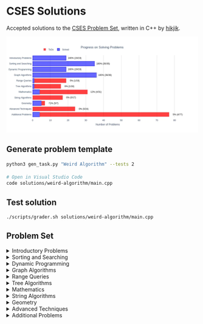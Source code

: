 # CSES Solutions

Accepted solutions to the [CSES Problem Set](https://cses.fi/problemset/), written in C++ by [hikjik](https://cses.fi/problemset/user/147386/).

<img title="Progress" alt="Progress" src="res/progress.webp">

## Generate problem template

```bash
python3 gen_task.py "Weird Algorithm" --tests 2

# Open in Visual Studio Code
code solutions/weird-algorithm/main.cpp
```

## Test solution

```bash
./scripts/grader.sh solutions/weird-algorithm/main.cpp
```

## Problem Set

<details>
<summary>Introductory Problems</summary>

### Introductory Problems

| №   | Name                                                          | Solution                                                                    |Tags|
| --- | ------------------------------------------------------------- | --------------------------------------------------------------------------- |-|
|  1. | [Weird Algorithm](https://cses.fi/problemset/task/1068)       | [weird-algorithm/main.cpp](/solutions/weird-algorithm/main.cpp)             ||
|  2. | [Missing Number](https://cses.fi/problemset/task/1083)        | [missing-number/main.cpp](/solutions/missing-number/main.cpp)               ||
|  3. | [Repetitions](https://cses.fi/problemset/task/1069)           | [repetitions/main.cpp](/solutions/repetitions/main.cpp)                     ||
|  4. | [Increasing Array](https://cses.fi/problemset/task/1094)      | [increasing-array/main.cpp](/solutions/increasing-array/main.cpp)           ||
|  5. | [Permutations](https://cses.fi/problemset/task/1070)          | [permutations/main.cpp](/solutions/permutations/main.cpp)                   ||
|  6. | [Number Spiral](https://cses.fi/problemset/task/1071)         | [number-spiral/main.cpp](/solutions/number-spiral/main.cpp)                 ||
|  7. | [Two Knights](https://cses.fi/problemset/task/1072)           | [two-knights/main.cpp](/solutions/two-knights/main.cpp)                     ||
|  8. | [Two Sets](https://cses.fi/problemset/task/1092)              | [two-sets/main.cpp](/solutions/two-sets/main.cpp)                           ||
|  9. | [Bit Strings](https://cses.fi/problemset/task/1617)           | [bit-strings/main.cpp](/solutions/bit-strings/main.cpp)                     ||
| 10. | [Trailing Zeros](https://cses.fi/problemset/task/1618)        | [trailing-zeros/main.cpp](/solutions/trailing-zeros/main.cpp)               ||
| 11. | [Coin Piles](https://cses.fi/problemset/task/1754)            | [coin-piles/main.cpp](/solutions/coin-piles/main.cpp)                       ||
| 12. | [Palindrome Reorder](https://cses.fi/problemset/task/1755)    | [palindrome-reorder/main.cpp](/solutions/palindrome-reorder/main.cpp)       ||
| 13. | [Gray Code](https://cses.fi/problemset/task/2205)             | [gray-code/main.cpp](/solutions/gray-code/main.cpp)                         ||
| 14. | [Tower of Hanoi](https://cses.fi/problemset/task/2165)        | [tower-of-hanoi/main.cpp](/solutions/tower-of-hanoi/main.cpp)               ||
| 15. | [Creating Strings](https://cses.fi/problemset/task/1622)      | [creating-strings/main.cpp](/solutions/creating-strings/main.cpp)           ||
| 16. | [Apple Division](https://cses.fi/problemset/task/1623)        | [apple-division/main.cpp](/solutions/apple-division/main.cpp)               ||
| 17. | [Chessboard and Queens](https://cses.fi/problemset/task/1624) | [chessboard-and-queens/main.cpp](/solutions/chessboard-and-queens/main.cpp) ||
| 18. | [Digit Queries](https://cses.fi/problemset/task/2431)         | [digit-queries/main.cpp](/solutions/digit-queries/main.cpp)                 ||
| 19. | [Grid Paths](https://cses.fi/problemset/task/1625)            | [grid-paths/main.cpp](/solutions/grid-paths/main.cpp)                       ||

</details>

<details>
<summary>Sorting and Searching</summary>

### Sorting and Searching

| №   | Name                                                             | Solution                                                                          |Tags|
| --- | ---------------------------------------------------------------- | --------------------------------------------------------------------------------- |-|
| 20. | [Distinct Numbers](https://cses.fi/problemset/task/1621)         | [distinct-numbers/main.cpp](/solutions/distinct-numbers/main.cpp)                 ||
| 21. | [Apartments](https://cses.fi/problemset/task/1084)               | [apartments/main.cpp](/solutions/apartments/main.cpp)                             ||
| 22. | [Ferris Wheel](https://cses.fi/problemset/task/1090)             | [ferris-wheel/main.cpp](/solutions/ferris-wheel/main.cpp)                         ||
| 23. | [Concert Tickets](https://cses.fi/problemset/task/1091)          | [concert-tickets/main.cpp](/solutions/concert-tickets/main.cpp)                   ||
| 24. | [Restaurant Customers](https://cses.fi/problemset/task/1619)     | [restaurant-customers/main.cpp](/solutions/restaurant-customers/main.cpp)         ||
| 25. | [Movie Festival](https://cses.fi/problemset/task/1629)           | [movie-festival/main.cpp](/solutions/movie-festival/main.cpp)                     ||
| 26. | [Sum of Two Values](https://cses.fi/problemset/task/1640)        | [sum-of-two-values/main.cpp](/solutions/sum-of-two-values/main.cpp)               ||
| 27. | [Maximum Subarray Sum](https://cses.fi/problemset/task/1643)     | [maximum-subarray-sum/main.cpp](/solutions/maximum-subarray-sum/main.cpp)         ||
| 28. | [Stick Lengths](https://cses.fi/problemset/task/1074)            | [stick-lengths/main.cpp](/solutions/stick-lengths/main.cpp)                       ||
| 29. | [Missing Coin Sum](https://cses.fi/problemset/task/2183)         | [missing-coin-sum/main.cpp](/solutions/missing-coin-sum/main.cpp)                 ||
| 30. | [Collecting Numbers](https://cses.fi/problemset/task/2216)       | [collecting-numbers/main.cpp](/solutions/collecting-numbers/main.cpp)             ||
| 31. | [Collecting Numbers II](https://cses.fi/problemset/task/2217)    | [collecting-numbers-ii/main.cpp](/solutions/collecting-numbers-ii/main.cpp)       ||
| 32. | [Playlist](https://cses.fi/problemset/task/1141)                 | [playlist/main.cpp](/solutions/playlist/main.cpp)                                 ||
| 33. | [Towers](https://cses.fi/problemset/task/1073)                   | [towers/main.cpp](/solutions/towers/main.cpp)                                     ||
| 34. | [Traffic Lights](https://cses.fi/problemset/task/1163)           | [traffic-lights/main.cpp](/solutions/traffic-lights/main.cpp)                     ||
| 35. | [Josephus Problem I](https://cses.fi/problemset/task/2162)       | [josephus-problem-i/main.cpp](/solutions/josephus-problem-i/main.cpp)             ||
| 36. | [Josephus Problem II](https://cses.fi/problemset/task/2163)      | [josephus-problem-ii/main.cpp](/solutions/josephus-problem-ii/main.cpp)           ||
| 37. | [Nested Ranges Check](https://cses.fi/problemset/task/2168)      | [nested-ranges-check/main.cpp](/solutions/nested-ranges-check/main.cpp)           ||
| 38. | [Nested Ranges Count](https://cses.fi/problemset/task/2169)      | [nested-ranges-count/main.cpp](/solutions/nested-ranges-count/main.cpp)           ||
| 39. | [Room Allocation](https://cses.fi/problemset/task/1164)          | [room-allocation/main.cpp](/solutions/room-allocation/main.cpp)                   ||
| 40. | [Factory Machines](https://cses.fi/problemset/task/1620)         | [factory-machines/main.cpp](/solutions/factory-machines/main.cpp)                 ||
| 41. | [Tasks and Deadlines](https://cses.fi/problemset/task/1630)      | [tasks-and-deadlines/main.cpp](/solutions/tasks-and-deadlines/main.cpp)           ||
| 42. | [Reading Books](https://cses.fi/problemset/task/1631)            | [reading-books/main.cpp](/solutions/reading-books/main.cpp)                       ||
| 43. | [Sum of Three Values](https://cses.fi/problemset/task/1641)      | [sum-of-three-values/main.cpp](/solutions/sum-of-three-values/main.cpp)           ||
| 44. | [Sum of Four Values](https://cses.fi/problemset/task/1642)       | [sum-of-four-values/main.cpp](/solutions/sum-of-four-values/main.cpp)             ||
| 45. | [Nearest Smaller Values](https://cses.fi/problemset/task/1645)   | [nearest-smaller-values/main.cpp](/solutions/nearest-smaller-values/main.cpp)     ||
| 46. | [Subarray Sums I](https://cses.fi/problemset/task/1660)          | [subarray-sums-i/main.cpp](/solutions/subarray-sums-i/main.cpp)                   ||
| 47. | [Subarray Sums II](https://cses.fi/problemset/task/1661)         | [subarray-sums-ii/main.cpp](/solutions/subarray-sums-ii/main.cpp)                 ||
| 48. | [Subarray Divisibility](https://cses.fi/problemset/task/1662)    | [subarray-divisibility/main.cpp](/solutions/subarray-divisibility/main.cpp)       ||
| 49. | [Subarray Distinct Values](https://cses.fi/problemset/task/2428) | [subarray-distinct-values/main.cpp](/solutions/subarray-distinct-values/main.cpp) ||
| 50. | [Array Division](https://cses.fi/problemset/task/1085)           | [array-division/main.cpp](/solutions/array-division/main.cpp)                     ||
| 51. | [Sliding Median](https://cses.fi/problemset/task/1076)           | [sliding-median/main.cpp](/solutions/sliding-median/main.cpp)                     ||
| 52. | [Sliding Cost](https://cses.fi/problemset/task/1077)             | [sliding-cost/main.cpp](/solutions/sliding-cost/main.cpp)                         ||
| 53. | [Movie Festival II](https://cses.fi/problemset/task/1632)        | [movie-festival-ii/main.cpp](/solutions/movie-festival-ii/main.cpp)               ||
| 54. | [Maximum Subarray Sum II](https://cses.fi/problemset/task/1644)  | [maximum-subarray-sum-ii/main.cpp](/solutions/maximum-subarray-sum-ii/main.cpp)   ||

</details>

<details>
<summary>Dynamic Programming</summary>

### Dynamic Programming

| №   | Name                                                           | Solution                                                                      |Tags|
| --- | -------------------------------------------------------------- | ----------------------------------------------------------------------------- |-|
| 55. | [Dice Combinations](https://cses.fi/problemset/task/1633/)     | [dice-combinations/main.cpp](/solutions/dice-combinations/main.cpp)           ||
| 56. | [Minimizing Coins](https://cses.fi/problemset/task/1634)       | [minimizing-coins/main.cpp](/solutions/minimizing-coins/main.cpp)             ||
| 57. | [Coin Combinations I](https://cses.fi/problemset/task/1635)    | [coin-combinations-i/main.cpp](/solutions/coin-combinations-i/main.cpp)       ||
| 58. | [Coin Combinations II](https://cses.fi/problemset/task/1636)   | [coin-combinations-ii/main.cpp](/solutions/coin-combinations-ii/main.cpp)     ||
| 59. | [Removing Digits](https://cses.fi/problemset/task/1637)        | [removing-digits/main.cpp](/solutions/removing-digits/main.cpp)               ||
| 60. | [Grid Paths](https://cses.fi/problemset/task/1638)             | [grid-paths-ii/main.cpp](/solutions/grid-paths-ii/main.cpp)                   ||
| 61. | [Book Shop](https://cses.fi/problemset/task/1158)              | [book-shop/main.cpp](/solutions/book-shop/main.cpp)                           ||
| 62. | [Array Description](https://cses.fi/problemset/task/1746)      | [array-description/main.cpp](/solutions/array-description/main.cpp)           ||
| 63. | [Counting Towers](https://cses.fi/problemset/task/2413)        | [counting-towers/main.cpp](/solutions/counting-towers/main.cpp)               ||
| 64. | [Edit Distance](https://cses.fi/problemset/task/1639)          | [edit-distance/main.cpp](/solutions/edit-distance/main.cpp)                   ||
| 65. | [Rectangle Cutting](https://cses.fi/problemset/task/1744)      | [rectangle-cutting/main.cpp](/solutions/rectangle-cutting/main.cpp)           ||
| 66. | [Money Sums](https://cses.fi/problemset/task/1745)             | [money-sums/main.cpp](/solutions/money-sums/main.cpp)                         ||
| 67. | [Removal Game](https://cses.fi/problemset/task/1097)           | [removal-game/main.cpp](/solutions/removal-game/main.cpp)                     ||
| 68. | [Two Sets II](https://cses.fi/problemset/task/1093)            | [two-sets-ii/main.cpp](/solutions/two-sets-ii/main.cpp)                       ||
| 69. | [Increasing Subsequence](https://cses.fi/problemset/task/1145) | [increasing-subsequence/main.cpp](/solutions/increasing-subsequence/main.cpp) ||
| 70. | [Projects](https://cses.fi/problemset/task/1140)               | [projects/main.cpp](/solutions/projects/main.cpp)                             ||
| 71. | [Elevator Rides](https://cses.fi/problemset/task/1653)         | [elevator-rides/main.cpp](/solutions/elevator-rides/main.cpp)                 ||
| 72. | [Counting Tilings](https://cses.fi/problemset/task/2181)       | [counting-tilings/main.cpp](/solutions/counting-tilings/main.cpp)             ||
| 73. | [Counting Numbers](https://cses.fi/problemset/task/2220)       | [counting-numbers/main.cpp](/solutions/counting-numbers/main.cpp)             ||

</details>

<details>
<summary>Graph Algorithms</summary>

### Graph Algorithms

| №    | Name                                                          | Solution                                                                  | Tags                                                                                     |
| ---- | ------------------------------------------------------------- | ------------------------------------------------------------------------- | :--------------------------------------------------------------------------------------- |
|  74. | [Counting Rooms](https://cses.fi/problemset/task/1192/)       | [counting-rooms/main.cpp](/solutions/counting-rooms/main.cpp)             | DFS on a Grid<br/>Flood Fill<br/>Count Connected Components                              |
|  75. | [Labyrinth](https://cses.fi/problemset/task/1193/)            | [labyrinth/main.cpp](/solutions/labyrinth/main.cpp)                       | BFS on a Grid<br/>Shortest Path (by number of edges)                                     |
|  76. | [Building Roads](https://cses.fi/problemset/task/1666/)       | [building-roads/main.cpp](/solutions/building-roads/main.cpp)             | DFS for Undirected Graph<br/>Min Number of Edges to Connect Graph                        |
|  77. | [Message Route](https://cses.fi/problemset/task/1667/)        | [message-route/main.cpp](/solutions/message-route/main.cpp)               | BFS for Undirected Graph<br/>Shortest Path (by number of edges)                          |
|  78. | [Building Teams](https://cses.fi/problemset/task/1668/)       | [building-teams/main.cpp](/solutions/building-teams/main.cpp)             | BFS for Undirected Graph<br/>Bipartite graph                                             |
|  79. | [Round Trip](https://cses.fi/problemset/task/1669/)           | [round-trip/main.cpp](/solutions/round-trip/main.cpp)                     | DFS for Undirected Graph<br/>Cycle Retrieval                                             |
|  80. | [Monsters](https://cses.fi/problemset/task/1194/)             | [monsters/main.cpp](/solutions/monsters/main.cpp)                         | Multi Source BFS on a Grid                                                               |
|  81. | [Shortest Routes I](https://cses.fi/problemset/task/1671/)    | [shortest-routes-i/main.cpp](/solutions/shortest-routes-i/main.cpp)       | Shortest Paths in a Directed Graph<br/>Dijkstra’s Algorithm                              |
|  82. | [Shortest Routes II](https://cses.fi/problemset/task/1672/)   | [shortest-routes-ii/main.cpp](/solutions/shortest-routes-ii/main.cpp)     | All-Pairs Shortest Paths in an Undirected Graph<br/>Floyd Warshall Algorithm             |
|  83. | [High Score](https://cses.fi/problemset/task/1673/)           | [high-score/main.cpp](/solutions/high-score/main.cpp)                     | Shortest Paths in a Directed Graph<br/>Negative weight edges</br> Bellman Ford Algorithm |
|  84. | [Flight Discount](https://cses.fi/problemset/task/1195/)      | [flight-discount/main.cpp](/solutions/flight-discount/main.cpp)           | Shortest Paths in a Directed Graph<br/>Modified Dijkstra’s Algorithm                     |
|  85. | [Cycle Finding](https://cses.fi/problemset/task/1197/)        | [cycle-finding/main.cpp](/solutions/cycle-finding/main.cpp)               | Retrieve Negative Cycle in a Directed Graph<br/>Bellman-Ford Algorithm                   |
|  86. | [Flight Routes](https://cses.fi/problemset/task/1196/)        | [flight-routes/main.cpp](/solutions/flight-routes/main.cpp)               | K-Shortest Paths in a Directed Graph<br/>Modified Dijkstra’s Algorithm                   |
|  87. | [Round Trip II](https://cses.fi/problemset/task/1678/)        | [round-trip-ii/main.cpp](/solutions/round-trip-ii/main.cpp)               | DFS for Directed Graph<br/>Cycle Retrieval                                               |
|  88. | [Course Schedule](https://cses.fi/problemset/task/1679/)      | [course-schedule/main.cpp](/solutions/course-schedule/main.cpp)           | Topological Sort<br/>Kahn's Algorithm                                                    |
|  89. | [Longest Flight Route](https://cses.fi/problemset/task/1680/) | [longest-flight-route/main.cpp](/solutions/longest-flight-route/main.cpp) | Topological Sort<br/>Kahn's Algorithm<br/>Dynamic Programming                            |
|  90. | [Game Routes](https://cses.fi/problemset/task/1681/)          | [game-routes/main.cpp](/solutions/game-routes/main.cpp)                   | Topological Sort<br/>Kahn's Algorithm<br/>Dynamic programming                            |
|  91. | [Investigation](https://cses.fi/problemset/task/1202/)        | [investigation/main.cpp](/solutions/investigation/main.cpp)               | Shortest Paths in a Directed Graph<br/>Modified Dijkstra’s Algorithm                     |
|  92. | [Planets Queries I](https://cses.fi/problemset/task/1750/)    | [planets-queries-i/main.cpp](/solutions/planets-queries-i/main.cpp)       | Functional Graph                                                                         |
|  93. | [Planets Queries II](https://cses.fi/problemset/task/1160/)   | [planets-queries-ii/main.cpp](/solutions/planets-queries-ii/main.cpp)     | Functional Graph<br/>DFS for Directed Graph                                              |
|  94. | [Planets Cycles](https://cses.fi/problemset/task/1751/)       | [planets-cycles/main.cpp](/solutions/planets-cycles/main.cpp)             | Functional Graph<br/>DFS for Directed Graph                                              |
|  95. | [Road Reparation](https://cses.fi/problemset/task/1675/)      | [road-reparation/main.cpp](/solutions/road-reparation/main.cpp)           | Disjoint Sets Union                                                                      |
|  96. | [Road Construction](https://cses.fi/problemset/task/1676/)    | [road-construction/main.cpp](/solutions/road-construction/main.cpp)       | Disjoint Sets Union                                                                      |
|  97. | [Flight Routes Check](https://cses.fi/problemset/task/1682/)  | [flight-routes-check/main.cpp](/solutions/flight-routes-check/main.cpp)   | DFS for Directed Graph<br/>Check if a Graph is Strongly Connected                        |
|  98. | [Planets and Kingdoms](https://cses.fi/problemset/task/1683/) | [planets-and-kingdoms/main.cpp](/solutions/planets-and-kingdoms/main.cpp) | Strongly Connected Component<br/>Kosaraju's algorithm                                    |
|  99. | [Giant Pizza](https://cses.fi/problemset/task/1684/)          | [giant-pizza/main.cpp](/solutions/giant-pizza/main.cpp)                   | Strongly Connected Component<br/>Kosaraju's algorithm<br/>Topological Sort               |
| 100. | [Coin Collector](https://cses.fi/problemset/task/1686/)       | [coin-collector/main.cpp](/solutions/coin-collector/main.cpp)             | Strongly Connected Component<br/>Kosaraju's algorithm<br/>Condensation graph             |
| 101. | [Mail Delivery](https://cses.fi/problemset/task/1691/)        | [mail-delivery/main.cpp](/solutions/mail-delivery/main.cpp)               | Eulerian Circuit                                                                         |
| 102. | [De Bruijn Sequence](https://cses.fi/problemset/task/1692/)   | [de-bruijn-sequence/main.cpp](/solutions/de-bruijn-sequence/main.cpp)     | Eulerian Circuit                                                                         |
| 103. | [Teleporters Path](https://cses.fi/problemset/task/1693/)     | [teleporters-path/main.cpp](/solutions/teleporters-path/main.cpp)         | Eulerian Path                                                                            |
| 104. | [Hamiltonian Flights](https://cses.fi/problemset/task/1690/)  | [hamiltonian-flights/main.cpp](/solutions/hamiltonian-flights/main.cpp)   | Hamiltonian Path<br/>Bitmasking and Dynamic Programming                                  |
| 105. | [Knight's Tour](https://cses.fi/problemset/task/1689/)        | [knights-tour/main.cpp](/solutions/knights-tour/main.cpp)                 | Hamiltonian Path<br/>Backtracking with Warnsdorff's heuristic                            |
| 106. | [Download Speed](https://cses.fi/problemset/task/1694/)       | [download-speed/main.cpp](/solutions/download-speed/main.cpp)             | Max Flow</br>Edmonds Karp Algorithm                                                      |
| 107. | [Police Chase](https://cses.fi/problemset/task/1695/)         | [police-chase/main.cpp](/solutions/police-chase/main.cpp)                 | Max Flow</br>Minimum Cut</br>Edmonds Karp Algorithm                                      |
| 108. | [School Dance](https://cses.fi/problemset/task/1696/)         | [school-dance/main.cpp](/solutions/school-dance/main.cpp)                 | Max Flow</br>Bipartite Matching</br>Edmonds Karp Algorithm                               |
| 109. | [Distinct Routes](https://cses.fi/problemset/task/1711/)      | [distinct-routes/main.cpp](/solutions/distinct-routes/main.cpp)           | Max Flow</br>Edge Disjoint Paths</br>Edmonds Karp Algorithm                              |

</details>

<details>
<summary>Range Queries</summary>

### Range Queries

| №    | Name                                                                  | Solution                                                                                    | Tags         |
| ---- | --------------------------------------------------------------------- | ------------------------------------------------------------------------------------------- | :----------- |
| 110. | [Static Range Sum Queries](https://cses.fi/problemset/task/1646)      | [static-range-sum-queries/main.cpp](/solutions/static-range-sum-queries/main.cpp)           | Prefix Sum   |
| 111. | [Static Range Minimum Queries](https://cses.fi/problemset/task/1647)  | [static-range-minimum-queries/main.cpp](/solutions/static-range-minimum-queries/main.cpp)   | Sparse Table |
| 112. | [Dynamic Range Sum Queries](https://cses.fi/problemset/task/1648)     | [dynamic-range-sum-queries/main.cpp](/solutions/dynamic-range-sum-queries/main.cpp)         | Fenwick Tree |
| 113. | [Dynamic Range Minimum Queries](https://cses.fi/problemset/task/1649) | [dynamic-range-minimum-queries/main.cpp](/solutions/dynamic-range-minimum-queries/main.cpp) | Segment Tree |
| 114. | [Range Xor Queries](https://cses.fi/problemset/task/1650)             | [range-xor-queries/main.cpp](/solutions/range-xor-queries/main.cpp)                         | Prefix Sum   |
| 115. | [Range Update Queries](https://cses.fi/problemset/task/1651)          | [range-update-queries/main.cpp](/solutions/range-update-queries/main.cpp)                   | Segment Tree |
| 116. | [Forest Queries](https://cses.fi/problemset/task/1652)                | ||
| 117. | [Hotel Queries](https://cses.fi/problemset/task/1143)                 | ||
| 118. | [List Removals](https://cses.fi/problemset/task/1749)                 | ||
| 119. | [Salary Queries](https://cses.fi/problemset/task/1144)                | ||
| 120. | [Prefix Sum Queries](https://cses.fi/problemset/task/2166)            | ||
| 121. | [Pizzeria Queries](https://cses.fi/problemset/task/2206)              | ||
| 122. | [Subarray Sum Queries](https://cses.fi/problemset/task/1190)          | ||
| 123. | [Distinct Values Queries](https://cses.fi/problemset/task/1734)       | ||
| 124. | [Increasing Array Queries](https://cses.fi/problemset/task/2416)      | ||
| 125. | [Forest Queries II](https://cses.fi/problemset/task/1739)             | ||
| 126. | [Range Updates and Sums](https://cses.fi/problemset/task/1735)        | ||
| 127. | [Polynomial Queries](https://cses.fi/problemset/task/1736)            | ||
| 128. | [Range Queries and Copies](https://cses.fi/problemset/task/1737)      | ||

</details>

<details>
<summary>Tree Algorithms</summary>

### Tree Algorithms

| №    | Name                                                          | Solution                                                  | Tags |
| ---- | ------------------------------------------------------------- | --------------------------------------------------------- |-|
| 129. | [Subordinates](https://cses.fi/problemset/task/1674)          | [subordinates/main.cpp](/solutions/subordinates/main.cpp) ||
| 130. | [Tree Matching](https://cses.fi/problemset/task/1130)         |||
| 131. | [Tree Diameter](https://cses.fi/problemset/task/1131)         |||
| 132. | [Tree Distances I](https://cses.fi/problemset/task/1132)      |||
| 133. | [Tree Distances II](https://cses.fi/problemset/task/1133)     |||
| 134. | [Company Queries I](https://cses.fi/problemset/task/1687)     |||
| 135. | [Company Queries II](https://cses.fi/problemset/task/1688)    |||
| 136. | [Distance Queries](https://cses.fi/problemset/task/1135)      |||
| 137. | [Counting Paths](https://cses.fi/problemset/task/1136)        |||
| 138. | [Subtree Queries](https://cses.fi/problemset/task/1137)       |||
| 139. | [Path Queries](https://cses.fi/problemset/task/1138)          |||
| 140. | [Path Queries II](https://cses.fi/problemset/task/2134)       |||
| 141. | [Distinct Colors](https://cses.fi/problemset/task/1139)       |||
| 142. | [Finding a Centroid](https://cses.fi/problemset/task/2079)    |||
| 143. | [Fixed-Length Paths I](https://cses.fi/problemset/task/2080)  |||
| 144. | [Fixed-Length Paths II](https://cses.fi/problemset/task/2081) |||

</details>

<details>
<summary>Mathematics</summary>

### Mathematics

| №    | Name                                                           | Solution                                                            | Tags |
| ---- | -------------------------------------------------------------- | ------------------------------------------------------------------- |-|
| 145. | [Josephus Queries](https://cses.fi/problemset/task/2164)       |||
| 146. | [Exponentiation](https://cses.fi/problemset/task/1095)         | [exponentiation/main.cpp](/solutions/exponentiation/main.cpp)       ||
| 147. | [Exponentiation II](https://cses.fi/problemset/task/1712)      | [exponentiation-ii/main.cpp](/solutions/exponentiation-ii/main.cpp) ||
| 148. | [Counting Divisors](https://cses.fi/problemset/task/1713)      | [counting-divisors/main.cpp](/solutions/counting-divisors/main.cpp) ||
| 149. | [Common Divisors](https://cses.fi/problemset/task/1081)        | [common-divisors/main.cpp](/solutions/common-divisors/main.cpp)     ||
| 150. | [Sum of Divisors](https://cses.fi/problemset/task/1082)        |||
| 151. | [Divisor Analysis](https://cses.fi/problemset/task/2182)       |||
| 152. | [Prime Multiples](https://cses.fi/problemset/task/2185)        |||
| 153. | [Counting Coprime Pairs](https://cses.fi/problemset/task/2417) |||
| 154. | [Binomial Coefficients](https://cses.fi/problemset/task/1079)  |||
| 155. | [Creating Strings II](https://cses.fi/problemset/task/1715)    |||
| 156. | [Distributing Apples](https://cses.fi/problemset/task/1716)    |||
| 157. | [Christmas Party](https://cses.fi/problemset/task/1717)        |||
| 158. | [Bracket Sequences I](https://cses.fi/problemset/task/2064)    |||
| 159. | [Bracket Sequences II](https://cses.fi/problemset/task/2187)   |||
| 160. | [Counting Necklaces](https://cses.fi/problemset/task/2209)     |||
| 161. | [Counting Grids](https://cses.fi/problemset/task/2210)         |||
| 162. | [Fibonacci Numbers](https://cses.fi/problemset/task/1722)      |||
| 163. | [Throwing Dice](https://cses.fi/problemset/task/1096)          |||
| 164. | [Graph Paths I](https://cses.fi/problemset/task/1723)          |||
| 165. | [Graph Paths II](https://cses.fi/problemset/task/1724)         |||
| 166. | [Dice Probability](https://cses.fi/problemset/task/1725)       |||
| 167. | [Moving Robots](https://cses.fi/problemset/task/1726)          |||
| 168. | [Candy Lottery](https://cses.fi/problemset/task/1727)          |||
| 169. | [Inversion Probability](https://cses.fi/problemset/task/1728)  |||
| 170. | [Stick Game](https://cses.fi/problemset/task/1729)             |||
| 171. | [Nim Game I](https://cses.fi/problemset/task/1730)             |||
| 172. | [Nim Game II](https://cses.fi/problemset/task/1098)            |||
| 173. | [Stair Game](https://cses.fi/problemset/task/1099)             |||
| 174. | [Grundy's Game](https://cses.fi/problemset/task/2207)          |||
| 175. | [Another Game](https://cses.fi/problemset/task/2208)           |||

</details>

<details>
<summary>String Algorithms</summary>

### String Algorithms

| №    | Name                                                           | Solution | Tags |
| ---- | -------------------------------------------------------------- | -------- |-|
| 176. | [Word Combinations](https://cses.fi/problemset/task/1731)      |||
| 177. | [String Matching](https://cses.fi/problemset/task/1753)        |||
| 178. | [Finding Borders](https://cses.fi/problemset/task/1732)        |||
| 179. | [Finding Periods](https://cses.fi/problemset/task/1733)        |||
| 180. | [Minimal Rotation](https://cses.fi/problemset/task/1110)       |||
| 181. | [Longest Palindrome](https://cses.fi/problemset/task/1111)     |||
| 182. | [Required Substring](https://cses.fi/problemset/task/1112)     |||
| 183. | [Palindrome Queries](https://cses.fi/problemset/task/2420)     |||
| 184. | [Finding Patterns](https://cses.fi/problemset/task/2102)       |||
| 185. | [Counting Patterns](https://cses.fi/problemset/task/2103)      |||
| 186. | [Pattern Positions](https://cses.fi/problemset/task/2104)      |||
| 187. | [Distinct Substrings](https://cses.fi/problemset/task/2105)    |||
| 188. | [Repeating Substring](https://cses.fi/problemset/task/2106)    |||
| 189. | [String Functions](https://cses.fi/problemset/task/2107)       |||
| 190. | [Substring Order I](https://cses.fi/problemset/task/2108)      |||
| 191. | [Substring Order II](https://cses.fi/problemset/task/2109)     |||
| 192. | [Substring Distribution](https://cses.fi/problemset/task/2110) |||

</details>

<details>
<summary>Geometry</summary>

### Geometry

| №    | Name                                                               | Solution                                                                            | Tags |
| ---- | ------------------------------------------------------------------ | ----------------------------------------------------------------------------------- |-|
| 193. | [Point Location Test](https://cses.fi/problemset/task/2189)        | [point-location-test/main.cpp](/solutions/point-location-test/main.cpp)             ||
| 194. | [Line Segment Intersection](https://cses.fi/problemset/task/2190)  | [line-segment-intersection/main.cpp](/solutions/line-segment-intersection/main.cpp) ||
| 195. | [Polygon Area](https://cses.fi/problemset/task/2191)               | [polygon-area/main.cpp](/solutions/polygon-area/main.cpp)                           ||
| 196. | [Point in Polygon](https://cses.fi/problemset/task/2192)           | [point-in-polygon/main.cpp](/solutions/point-in-polygon/main.cpp)                   ||
| 197. | [Polygon Lattice Points](https://cses.fi/problemset/task/2193)     | [polygon-lattice-points/main.cpp](/solutions/polygon-lattice-points/main.cpp)       ||
| 198. | [Minimum Euclidean Distance](https://cses.fi/problemset/task/2194) |||
| 199. | [Convex Hull](https://cses.fi/problemset/task/2195)                |||

</details>

<details>
<summary>Advanced Techniques</summary>

### Advanced Techniques

| №    | Name                                                         | Solution | Tags |
| ---- | ------------------------------------------------------------ | -------- |-|
| 200. | [Meet in the Middle](https://cses.fi/problemset/task/1628)   |||
| 201. | [Hamming Distance](https://cses.fi/problemset/task/2136)     |||
| 202. | [Beautiful Subgrids](https://cses.fi/problemset/task/2137)   |||
| 203. | [Reachable Nodes](https://cses.fi/problemset/task/2138)      |||
| 204. | [Reachability Queries](https://cses.fi/problemset/task/2143) |||
| 205. | [Cut and Paste](https://cses.fi/problemset/task/2072)        |||
| 206. | [Substring Reversals](https://cses.fi/problemset/task/2073)  |||
| 207. | [Reversals and Sums](https://cses.fi/problemset/task/2074)   |||
| 208. | [Necessary Roads](https://cses.fi/problemset/task/2076)      |||
| 209. | [Necessary Cities](https://cses.fi/problemset/task/2077)     |||
| 210. | [Eulerian Subgraphs](https://cses.fi/problemset/task/2078)   |||
| 211. | [Monster Game I](https://cses.fi/problemset/task/2084)       |||
| 212. | [Monster Game II](https://cses.fi/problemset/task/2085)      |||
| 213. | [Subarray Squares](https://cses.fi/problemset/task/2086)     |||
| 214. | [Houses and Schools](https://cses.fi/problemset/task/2087)   |||
| 215. | [Knuth Division](https://cses.fi/problemset/task/2088)       |||
| 216. | [Apples and Bananas](https://cses.fi/problemset/task/2111)   |||
| 217. | [One Bit Positions](https://cses.fi/problemset/task/2112)    |||
| 218. | [Signal Processing](https://cses.fi/problemset/task/2113)    |||
| 219. | [New Roads Queries](https://cses.fi/problemset/task/2101)    |||
| 220. | [Dynamic Connectivity](https://cses.fi/problemset/task/2133) |||
| 221. | [Parcel Delivery](https://cses.fi/problemset/task/2121)      |||
| 222. | [Task Assignment](https://cses.fi/problemset/task/2129)      |||
| 223. | [Distinct Routes II](https://cses.fi/problemset/task/2130)   |||

</details>

<details>
<summary>Additional Problems</summary>

### Additional Problems

| №    | Name                                                                  | Solution                                                                  | Tags |
| ---- | --------------------------------------------------------------------- | ------------------------------------------------------------------------- |-|
| 224. | [Shortest Subsequence](https://cses.fi/problemset/task/1087)          |                                                                           ||
| 225. | [Counting Bits](https://cses.fi/problemset/task/1146)                 |                                                                           ||
| 226. | [Swap Game](https://cses.fi/problemset/task/1670)                     | [swap-game/main.cpp](/solutions/swap-game/main.cpp)                       ||
| 227. | [Prüfer Code](https://cses.fi/problemset/task/1134)                   | [prufer-code/main.cpp](/solutions/prufer-code/main.cpp)                   ||
| 228. | [Acyclic Graph Edges](https://cses.fi/problemset/task/1756)           |                                                                           ||
| 229. | [Strongly Connected Edges](https://cses.fi/problemset/task/2177)      |                                                                           ||
| 230. | [Even Outdegree Edges](https://cses.fi/problemset/task/2179)          |                                                                           ||
| 231. | [Multiplication Table](https://cses.fi/problemset/task/2422)          | [multiplication-table/main.cpp](/solutions/multiplication-table/main.cpp) ||
| 232. | [Advertisement](https://cses.fi/problemset/task/1142)                 |||
| 233. | [Special Substrings](https://cses.fi/problemset/task/2186)            |||
| 234. | [Permutation Inversions](https://cses.fi/problemset/task/2229)        |||
| 235. | [Maximum Xor Subarray](https://cses.fi/problemset/task/1655)          |||
| 236. | [Movie Festival Queries](https://cses.fi/problemset/task/1664)        |||
| 237. | [Chess Tournament](https://cses.fi/problemset/task/1697)              |||
| 238. | [Tree Traversals](https://cses.fi/problemset/task/1702)               |||
| 239. | [Network Renovation](https://cses.fi/problemset/task/1704)            |||
| 240. | [Graph Girth](https://cses.fi/problemset/task/1707)                   |||
| 241. | [Intersection Points](https://cses.fi/problemset/task/1740)           |||
| 242. | [Inverse Inversions](https://cses.fi/problemset/task/2214)            |||
| 243. | [Monotone Subsequences](https://cses.fi/problemset/task/2215)         |||
| 244. | [String Reorder](https://cses.fi/problemset/task/1743)                |||
| 245. | [Stack Weights](https://cses.fi/problemset/task/2425)                 |||
| 246. | [Pyramid Array](https://cses.fi/problemset/task/1747)                 |||
| 247. | [Increasing Subsequence II](https://cses.fi/problemset/task/1748)     |||
| 248. | [String Removals](https://cses.fi/problemset/task/1149)               |||
| 249. | [Bit Inversions](https://cses.fi/problemset/task/1188)                |||
| 250. | [Xor Pyramid](https://cses.fi/problemset/task/2419)                   |||
| 251. | [Writing Numbers](https://cses.fi/problemset/task/1086)               |||
| 252. | [String Transform](https://cses.fi/problemset/task/1113)              |||
| 253. | [Letter Pair Move Game](https://cses.fi/problemset/task/2427)         |||
| 254. | [Maximum Building I](https://cses.fi/problemset/task/1147)            |||
| 255. | [Sorting Methods](https://cses.fi/problemset/task/1162)               |||
| 256. | [Cyclic Array](https://cses.fi/problemset/task/1191)                  |||
| 257. | [List of Sums](https://cses.fi/problemset/task/2414)                  |||
| 258. | [Increasing Array II](https://cses.fi/problemset/task/2132)           |||
| 259. | [Food Division](https://cses.fi/problemset/task/1189)                 |||
| 260. | [Bit Problem](https://cses.fi/problemset/task/1654)                   |||
| 261. | [Swap Round Sorting](https://cses.fi/problemset/task/1698)            |||
| 262. | [Binary Subsequences](https://cses.fi/problemset/task/2430)           |||
| 263. | [Tree Isomorphism I](https://cses.fi/problemset/task/1700)            |||
| 264. | [Counting Sequences](https://cses.fi/problemset/task/2228)            |||
| 265. | [Critical Cities](https://cses.fi/problemset/task/1703)               |||
| 266. | [School Excursion](https://cses.fi/problemset/task/1706)              |||
| 267. | [Coin Grid](https://cses.fi/problemset/task/1709)                     |||
| 268. | [Robot Path](https://cses.fi/problemset/task/1742)                    |||
| 269. | [Programmers and Artists](https://cses.fi/problemset/task/2426)       |||
| 270. | [Course Schedule II](https://cses.fi/problemset/task/1757)            |||
| 271. | [Removing Digits II](https://cses.fi/problemset/task/2174)            |||
| 272. | [Coin Arrangement](https://cses.fi/problemset/task/2180)              |||
| 273. | [Counting Bishops](https://cses.fi/problemset/task/2176)              |||
| 274. | [Grid Puzzle I](https://cses.fi/problemset/task/2432)                 |||
| 275. | [Grid Puzzle II](https://cses.fi/problemset/task/2131)                |||
| 276. | [Empty String](https://cses.fi/problemset/task/1080)                  |||
| 277. | [Grid Paths](https://cses.fi/problemset/task/1078)                    |||
| 278. | [Bit Substrings](https://cses.fi/problemset/task/2115)                |||
| 279. | [Reversal Sorting](https://cses.fi/problemset/task/2075)              |||
| 280. | [Counting Reorders](https://cses.fi/problemset/task/2421)             |||
| 281. | [Book Shop II](https://cses.fi/problemset/task/1159)                  |||
| 282. | [Network Breakdown](https://cses.fi/problemset/task/1677)             |||
| 283. | [Visiting Cities](https://cses.fi/problemset/task/1203)               |||
| 284. | [Missing Coin Sum Queries](https://cses.fi/problemset/task/2184)      |||
| 285. | [Number Grid](https://cses.fi/problemset/task/1157)                   |||
| 286. | [Maximum Building II](https://cses.fi/problemset/task/1148)           |||
| 287. | [Filling Trominos](https://cses.fi/problemset/task/2423)              |||
| 288. | [Stick Divisions](https://cses.fi/problemset/task/1161)               | [stick-divisions/main.cpp](/solutions/stick-divisions/main.cpp)            ||
| 289. | [Coding Company](https://cses.fi/problemset/task/1665)                |||
| 290. | [Flight Route Requests](https://cses.fi/problemset/task/1699)         |||
| 291. | [Two Stacks Sorting](https://cses.fi/problemset/task/2402)            |||
| 292. | [Tree Isomorphism II](https://cses.fi/problemset/task/1701)           |||
| 293. | [Forbidden Cities](https://cses.fi/problemset/task/1705)              |||
| 294. | [Area of Rectangles](https://cses.fi/problemset/task/1741)            |||
| 295. | [Grid Completion](https://cses.fi/problemset/task/2429)               |||
| 296. | [Creating Offices](https://cses.fi/problemset/task/1752)              |||
| 297. | [Permutations II](https://cses.fi/problemset/task/1075)               |||
| 298. | [Functional Graph Distribution](https://cses.fi/problemset/task/2415) |||
| 299. | [New Flight Routes](https://cses.fi/problemset/task/1685)             |||
| 300. | [Grid Path Construction](https://cses.fi/problemset/task/2418)        |||

</details>
